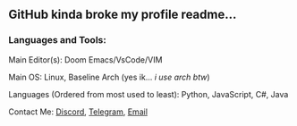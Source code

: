 ## GitHub kinda broke my profile readme...
### Languages and Tools:
Main Editor(s): Doom Emacs/VsCode/VIM

Main OS: Linux, Baseline Arch (yes ik... _i use arch btw_)

Languages (Ordered from most used to least): Python, JavaScript, C#, Java

Contact Me: [Discord](Discord), [Telegram](Telegram), [Email](mailto:contact@nush.me)

[Telegram]: https://t.me/Ganoodles
[Discord]: https://discord.bio/p/aden
[youtube]: https://youtube.com/Ganoosh
